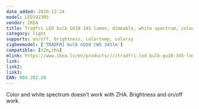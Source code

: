 ```yaml
---
date_added: 2020-12-24
model: LED1923R5
vendor: IKEA
title: Tradfri LED bulb GU10 345 lumen, dimmable, white spectrum, colour spectrum
category: light
supports: on/off, brightness, colortemp, colorxy
zigbeemodel: ['TRADFRI bulb GU10 CWS 345lm']
compatible: [z2m,zha]
mlink: https://www.ikea.lv/en/products////tradfri-led-bulb-gu10-345-lumen-colour-and-white-spectrum-art-80439228
link: 
link2: 
link3: 
EAN: 804.392.28
---
```

Color and white spectrum doesn't work with ZHA. Brightness and on/off work.
